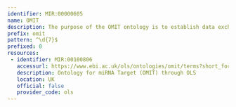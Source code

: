 ```yaml
---
identifier: MIR:00000605
name: OMIT
description: The purpose of the OMIT ontology is to establish data exchange standards and common data elements in the microRNA (miR) domain. Biologists (cell biologists in particular) and bioinformaticians can make use of OMIT to leverage emerging semantic technologies in knowledge acquisition and discovery for more effective identification of important roles performed by miRs in humans' various diseases and biological processes (usually through miRs' respective target genes).
prefix: omit
pattern: ^\d{7}$
prefixed: 0
resources:
 - identifier: MIR:00100806
   accessurl: https://www.ebi.ac.uk/ols/ontologies/omit/terms?short_form=OMIT_
   description: Ontology for miRNA Target (OMIT) through OLS
   location: UK
   official: false
   provider_code: ols
---
```

